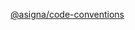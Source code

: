 [@asigna/code-conventions](https://ephyp.notion.site/Code-Conventions-75f3d90168c944b699b2a1f9d82aacea?pvs=4)

